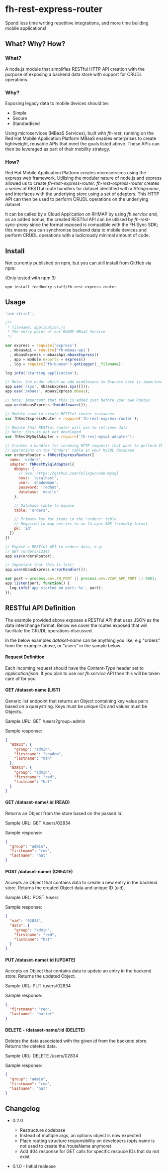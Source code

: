 # fh-rest-express-router

Spend less time writing repetitive integrations, and more time building
mobile applications!

## What? Why? How?

### What?
A node.js module that simplifies RESTful HTTP API creation with the purpose of
exposing a backend data store with support for CRUDL operations.

### Why?
Exposing legacy data to mobile devices should be:

* Simple
* Secure
* Standardised

Using microservices (MBaaS Services), built with *fh-rest*, running on the
Red Hat Mobile Application Platform MBaaS enables enterprises to create
lightweight, reusable APIs that meet the goals listed above. These APIs can
then be leveraged as part of their mobility strategy.

### How?
Red Hat Mobile Application Platform creates microservices using the express web
framework. Utilising the modular nature of node.js and express allowed us to
create *fh-rest-express-router*. *fh-rest-express-router* creates a series of
RESTful route handlers for dataset identified with a *String:name*, and
interfaces with the underlying store using a set of adapters. This HTTP API can
then be used to perform CRUDL operations on the underlying dataset.

It can be called by a Cloud Application on RHMAP by using *fh.service* and, as
an added bonus, the created RESTful API can be utilised by *fh-rest-sync-proxy*
since the format exposed is compatible with the FH.Sync SDK; this means you can
synchronise backend data to mobile devices and perform CRUDL operations with a
ludicrously minimal amount of code.


## Install
Not currently published on npm, but you can still install from GitHub via npm:

(Only tested with npm 3)

```
npm install feedhenry-staff/fh-rest-express-router
```

## Usage

```js
'use strict';

/**
 * filename: application.js
 * The entry point of our RHAMP MBaaS Service
 */

var express = require('express')
  , mbaasApi = require('fh-mbaas-api')
  , mbaasExpress = mbaasApi.mbaasExpress()
  , app = module.exports = express()
  , log = require('fh-bunyan').getLogger(__filename);

log.info('starting application');

// Note: the order which we add middleware to Express here is important!
app.use('/sys', mbaasExpress.sys([]));
app.use('/mbaas', mbaasExpress.mbaas);

// Note: important that this is added just before your own Routes
app.use(mbaasExpress.fhmiddleware());

// Module used to create RESTful router instances
var fhRestExpressRouter = require('fh-rest-express-router');

// Module that RESTful router will use to retrieve data
// Note: this is not yet developed
var fhRestMySqlAdapter = require('fh-rest-mysql-adapter');

// Creates a handler for incoming HTTP requests that want to perform CRUDL
// operations on the "orders" table in your MySQL database
var ordersRouter = fhRestExpressRouter({
  name: 'orders',
  adapter: fhRestMySqlAdapter({
    dbOpts: {
      // See: https://github.com/felixge/node-mysql
      host: 'localhost',
      user: 'shadowman',
      password: 'redhat',
      database: 'mobile'
    },

    // Database table to expose
    table: 'orders',

    // Primary key for items in the "orders" table.
    // Required to map entries to an fh.sync SDK friendly format
    pk: 'id'
  })
})

// Expose a RESTful API to orders data, e.g:
// GET /orders/12345
app.use(ordersRouter);

// Important that this is last!
app.use(mbaasExpress.errorHandler());

var port = process.env.FH_PORT || process.env.VCAP_APP_PORT || 8001;
app.listen(port, function() {
  log.info('app started on port: %s', port);
});
```



## RESTful API Definition
The example provided above exposes a RESTful API that uses JSON as the data
interchange format. Below we cover the routes exposed that will facilitate the
CRUDL operations discussed.

In the below examples *dataset-name* can be anything you like, e.g "orders"
from the example above, or "users" in the sample below.

#### Request Definition
Each incoming request should have the *Content-Type* header set to
*application/json*. If you plan to use our *fh.service* API then this will be
taken care of for you.

#### GET /dataset-name (LIST)
Generic list endpoint that returns an Object containing key value pairs based
on a querystring. Keys must be unique IDs and values must be Objects.

Sample URL: GET /users?group=admin

Sample response:

```json
{
  "02833": {
    "group": "admin",
    "firstname": "shadow",
    "lastname": "man"
  },
  "02834": {
    "group": "admin",
    "firstname": "red",
    "lastname": "hat"
  }
}
```

#### GET /dataset-name/:id (READ)
Returns an Object from the store based on the passed _id_.

Sample URL: GET /users/02834

Sample response:

```json
{
  "group": "admin",
  "firstname": "red",
  "lastname": "hat"
}
```

#### POST /dataset-name/ (CREATE)
Accepts an Object that contains data to create a new entry in the backend store.
Returns the created Object data and unique ID (uid).

Sample URL: POST /users

Sample response:

```json
{
  "uid": "02834",
  "data": {
    "group": "admin",
    "firstname": "red",
    "lastname": "hat"
  }
}
```

#### PUT /dataset-name/:id (UPDATE)
Accepts an Object that contains data to update an entry in the backend store.
Returns the updated Object.

Sample URL: PUT /users/02834

Sample response:

```json
{
  "firstname": "red",
  "lastname": "hatter"
}
```

#### DELETE - /dataset-name/:id (DELETE)
Deletes the data associated with the given _id_ from the backend store. Returns
the deleted data.

Sample URL: DELETE /users/02834

Sample response:

```json
{
  "group": "admin",
  "firstname": "red",
  "lastname": "hat"
}
```

## Changelog

* 0.2.0
  * Restructure codebase
  * Instead of multiple args, an options object is now expected
  * Place routing structure responsibility on developers (opts.name is not used
  to create the /routeName anymore)
  * Add 404 response for GET calls for specific resouce IDs that do not exist

* 0.1.0 - Initial realease
